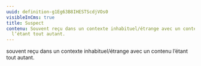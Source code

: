 ```yaml
---
uuid: definition-g1Eg63B8IHESTScdjVOs0
visibleInCms: true
title: Suspect
contenu: Souvent reçu dans un contexte inhabituel/étrange avec un contenu
  l’étant tout autant.
---
```

<!--StartFragment-->

souvent reçu dans un contexte inhabituel/étrange avec un contenu l’étant tout autant.

<!--EndFragment-->